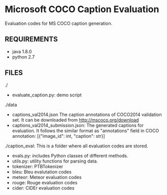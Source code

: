Microsoft COCO Caption Evaluation
===================

Evaluation codes for MS COCO caption generation.

## REQUIREMENTS ##
- java 1.8.0
- python 2.7

## FILES ##
./
- evaluate_caption.py: demo script

./data
- captions_val2014.json
		The caption annotations of COCO2014 validation set.
		It can be downloaded from http://mscoco.org/download
- captions_val2014_submission.json:
        The generated captions for evaluation.
        It follows the similar format as "annotations" field in COCO annotation:
		[{"image_id": int, "caption": str}]

./caption_eval: This is a folder where all evaluation codes are stored.
- evals.py: includes Python classes of different methods.
- utils.py: utility functions for parsing data.
- tokenizer: PTBTokenizer
- bleu: Bleu evalutation codes
- meteor: Meteor evaluation codes
- rouge: Rouge evaluation codes
- cider: CIDEr evaluation codes